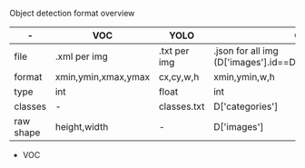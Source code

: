 Object detection format overview 

| - | VOC | YOLO | COCO |
| - | - | - | - |
| file | .xml per img | .txt per img | .json for all img (D['images'].id==D['annotations'].image_id) |
| format | xmin,ymin,xmax,ymax | cx,cy,w,h | xmin,ymin,w,h |
| type | int | float | int |
| classes | - | classes.txt | D['categories'] |
| raw shape | height,width | - | D['images'] |

+ VOC
